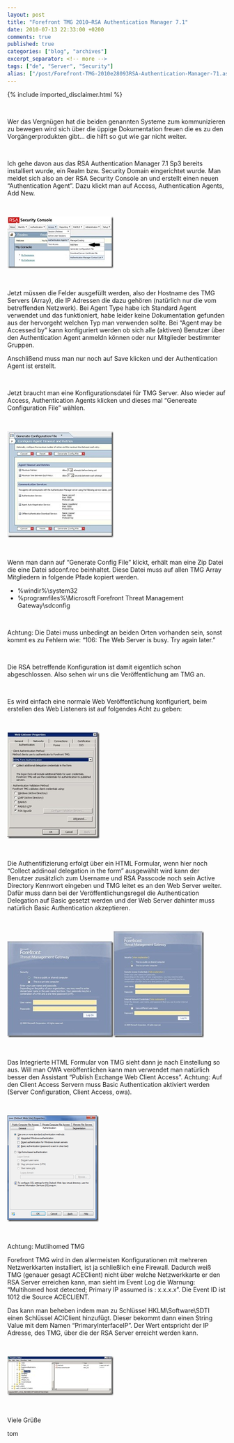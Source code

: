 ```yaml
---
layout: post
title: "Forefront TMG 2010–RSA Authentication Manager 7.1"
date: 2010-07-13 22:33:00 +0200
comments: true
published: true
categories: ["blog", "archives"]
excerpt_separator: <!-- more -->
tags: ["de", "Server", "Security"]
alias: ["/post/Forefront-TMG-2010e28093RSA-Authentication-Manager-71.aspx", "/post/forefront-tmg-2010e28093rsa-authentication-manager-71.aspx"]
---
```

<!-- more -->
{% include imported_disclaimer.html %}
<p>&nbsp;</p>
<p>Wer das Vergn&uuml;gen hat die beiden genannten Systeme zum kommunizieren zu bewegen wird sich &uuml;ber die &uuml;ppige Dokumentation freuen die es zu den Vorg&auml;ngerprodukten gibt&hellip; die&nbsp;hilft so gut wie gar nicht weiter.</p>
<p>&nbsp;</p>
<p>Ich gehe davon aus das RSA Authentication Manager 7.1 Sp3 bereits installiert wurde, ein Realm bzw. Security Domain eingerichtet wurde. Man meldet sich also an der RSA Security Console an und erstellt einen neuen &ldquo;Authentication Agent&rdquo;. Dazu klickt man auf Access, Authentication Agents, Add New.</p>
<p>&nbsp;</p>
<p><a href="/assets/rsa.jpg"><img class="wlDisabledImage" style="display: inline; border-width: 0px;" title="rsa" src="/assets/rsa_thumb.jpg" alt="rsa" width="244" height="119" border="0" /></a></p>
<p>&nbsp;</p>
<p>Jetzt m&uuml;ssen die Felder ausgef&uuml;llt werden, also der Hostname des TMG Servers (Array), die IP Adressen die dazu geh&ouml;ren (nat&uuml;rlich nur die vom betreffenden Netzwerk). Bei Agent Type habe ich Standard Agent verwendet und das funktioniert, habe leider keine Dokumentation gefunden aus der hervorgeht welchen Typ man verwenden sollte. Bei &ldquo;Agent may be Accessed by&rdquo; kann konfiguriert werden ob sich alle (aktiven) Benutzer &uuml;ber den Authentication Agent anmeldn k&ouml;nnen oder nur Mitglieder bestimmter Gruppen.</p>
<p>Anschli&szlig;end muss man nur noch auf Save klicken und der Authentication Agent ist erstellt.</p>
<p>&nbsp;</p>
<p>Jetzt braucht man eine Konfigurationsdatei f&uuml;r TMG Server. Also wieder auf Access, Authentication Agents klicken und dieses mal &ldquo;Genereate Configuration File&rdquo; w&auml;hlen.</p>
<p>&nbsp;</p>
<p><a href="/assets/rsa2.jpg"><img class="wlDisabledImage" style="display: inline; border-width: 0px;" title="rsa2" src="/assets/rsa2_thumb.jpg" alt="rsa2" width="244" height="244" border="0" /></a></p>
<p>&nbsp;</p>
<p>Wenn man dann auf &ldquo;Generate Config File&rdquo; klickt, erh&auml;lt man eine Zip Datei die eine Datei sdconf.rec beinhaltet. Diese Datei muss auf allen TMG Array Mitgliedern in folgende Pfade kopiert werden.</p>
<ul>
<li>%windir%\system32</li>
<li>%programfiles%\Microsoft Forefront Threat Management Gateway\sdconfig</li>
</ul>
<p>&nbsp;</p>
<p>Achtung: Die Datei muss unbedingt an beiden Orten vorhanden sein, sonst kommt es zu Fehlern wie: &ldquo;106: The Web Server is busy. Try again later.&rdquo;</p>
<p>&nbsp;</p>
<p>Die RSA betreffende Konfiguration ist damit eigentlich schon abgeschlossen. Also sehen wir uns die Ver&ouml;ffentlichung am TMG an.</p>
<p>&nbsp;</p>
<p>Es wird einfach eine normale Web Ver&ouml;ffentlichung konfiguriert, beim erstellen des Web Listeners ist auf folgendes Acht zu geben:</p>
<p>&nbsp;</p>
<p><a href="/assets/listener.jpg"><img class="wlDisabledImage" style="display: inline; border-width: 0px;" title="listener" src="/assets/listener_thumb.jpg" alt="listener" width="212" height="244" border="0" /></a></p>
<p>&nbsp;</p>
<p>Die Authentifizierung erfolgt &uuml;ber ein HTML Formular, wenn hier noch &ldquo;Collect addinoal delegation in the form&rdquo; ausgew&auml;hlt wird kann der Benutzer zus&auml;tzlich zum Username und RSA Passcode noch sein Active Directory Kennwort eingeben und TMG leitet es an den Web Server weiter. Daf&uuml;r muss dann bei der Ver&ouml;ffentlichungsregel die Authentication Delegation auf Basic gesetzt werden und der Web Server dahinter muss nat&uuml;rlich Basic Authentication akzeptieren.</p>
<p>&nbsp;</p>
<p><a href="/assets/listener_1.jpg"><img class="wlDisabledImage" style="display: inline; border-width: 0px;" title="listener" src="/assets/listener_thumb_1.jpg" alt="listener" width="244" height="221" border="0" /></a><a href="/assets/listener2.jpg"><img class="wlDisabledImage" style="display: inline; border-width: 0px;" title="listener2" src="/assets/listener2_thumb.jpg" alt="listener2" width="208" height="244" border="0" /></a></p>
<p>&nbsp;</p>
<p>Das Integrierte HTML Formular von TMG sieht dann je nach Einstellung so aus. Will man OWA ver&ouml;ffentlichen kann man verwendet man nat&uuml;rlich besser den Assistant &ldquo;Publish Exchange Web Client Access&rdquo;. Achtung: Auf den Client Access Servern muss Basic Authentication aktiviert werden (Server Configuration, Client Access, owa).</p>
<p>&nbsp;</p>
<p><a href="/assets/image_147.png"><img class="wlDisabledImage" style="margin: 0px; display: inline; border: 0px;" title="image" src="/assets/image_thumb_145.png" alt="image" width="210" height="244" border="0" /></a></p>
<p>&nbsp;</p>
<p>Achtung: Mutlihomed TMG</p>
<p>Forefront TMG wird in den allermeisten Konfigurationen mit mehreren Netzwerkkarten installiert, ist ja schlie&szlig;lich eine Firewall. Dadurch wei&szlig; TMG (genauer gesagt ACEClient) nicht &uuml;ber welche Netzwerkkarte er den RSA Server erreichen kann, man sieht im Event Log die Warnung: &ldquo;Multihomed host detected; Primary IP assumed is : x.x.x.x&rdquo;. Die Event ID ist 1012 die Source ACECLIENT.</p>
<p>Das kann man beheben indem man zu Schl&uuml;ssel HKLM\Software\SDTI einen Schl&uuml;ssel ACIClient hinzuf&uuml;gt. Dieser bekommt dann einen String Value mit dem Namen &ldquo;PrimaryInterfaceIP&rdquo;. Der Wert entspricht der IP Adresse, des TMG, &uuml;ber die der RSA Server erreicht werden kann.</p>
<p>&nbsp;</p>
<p><a href="/assets/listener2_1.jpg"><img class="wlDisabledImage" style="display: inline; border-width: 0px;" title="listener2" src="/assets/listener2_thumb_1.jpg" alt="listener2" width="244" height="90" border="0" /></a></p>
<p>&nbsp;</p>
<p>Viele Gr&uuml;&szlig;e</p>
<p>tom</p>

